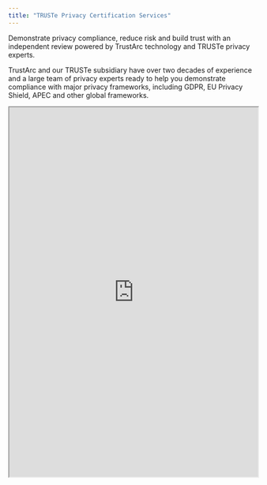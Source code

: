 ```yaml
---
title: "TRUSTe Privacy Certification Services"
---
```


Demonstrate privacy compliance, reduce risk and build trust with an independent review powered by TrustArc technology and TRUSTe privacy experts.

TrustArc and our TRUSTe subsidiary have over two decades of experience and a large team of privacy experts ready to help you demonstrate compliance with major privacy frameworks, including GDPR, EU Privacy Shield, APEC and other global frameworks.

<iframe height="750" width="100%" src="https://ewelton.github.io/ktest/wiki.html#TRUSTe%20Privacy%20Certification%20Services"></iframe>
